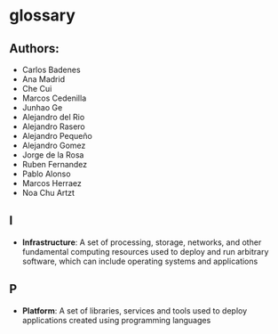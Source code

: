 # glossary

## Authors:
- Carlos Badenes
- Ana Madrid
- Che Cui
- Marcos Cedenilla
- Junhao Ge
- Alejandro del Rio
- Alejandro Rasero
- Alejandro Pequeño
- Alejandro Gomez
- Jorge de la Rosa
- Ruben Fernandez
- Pablo Alonso
- Marcos Herraez
- Noa Chu Artzt


## I
- **Infrastructure**: A set of processing, storage, networks, and other fundamental computing resources used to deploy and run arbitrary software, which can include operating systems and applications 

## P
- **Platform**:  A set of libraries, services and tools used to deploy applications created using programming languages
